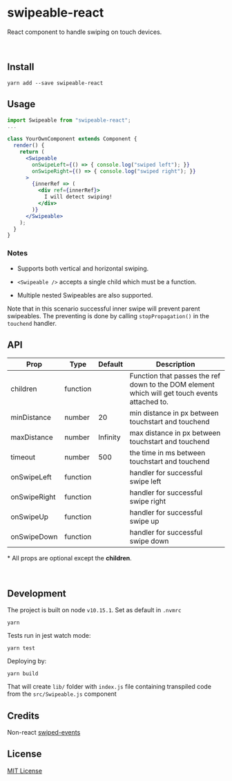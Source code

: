 # swipeable-react

React component to handle swiping on touch devices.

&nbsp;
## Install

```
yarn add --save swipeable-react
```

## Usage

```jsx
import Swipeable from "swipeable-react";
...

class YourOwnComponent extends Component {
  render() {
    return (
      <Swipeable
        onSwipeLeft={() => { console.log("swiped left"); }}
        onSwipeRight={() => { console.log("swiped right"); }}
      >
        {innerRef => (
          <div ref={innerRef}>
            I will detect swiping!
          </div>
        )}
      </Swipeable>
    );
  }
}
```

### Notes

 - Supports both vertical and horizontal swiping.

 - `<Swipeable />` accepts a single child which must be a function.

 - Multiple nested Swipeables are also supported.

 Note that in this scenario successful inner swipe will prevent parent swipeables. The preventing is done by calling `stopPropagation()` in the `touchend` handler.

## API

| Prop          | Type          | Default  | Description |
| ------------- | ------------- | -------- | ----------- |
| children      | function      |          | Function that passes the ref down to the DOM element which will get touch events attached to. |
| minDistance   | number        | 20       | min distance in px between touchstart and touchend |
| maxDistance   | number        | Infinity | max distance in px between touchstart and touchend |
| timeout       | number        | 500      | the time in ms between touchstart and touchend     |
| onSwipeLeft   | function      |          | handler for successful swipe left                  |
| onSwipeRight  | function      |          | handler for successful swipe right                 |
| onSwipeUp     | function      |          | handler for successful swipe up                    |
| onSwipeDown   | function      |          | handler for successful swipe down                  |

 \* All props are optional except the **children**.

&nbsp;
## Development

The project is built on node `v10.15.1`. Set as default in `.nvmrc`
```
yarn
```

Tests run in jest watch mode:
```
yarn test
```

Deploying by:
```
yarn build
```
That will create `lib/` folder with `index.js` file containing transpiled code from the `src/Swipeable.js` component

## Credits

Non-react [swiped-events](https://github.com/john-doherty/swiped-events)

## License

[MIT License](LICENSE)
